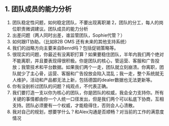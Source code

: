 ## 1. 团队成员的能力分析

1. 团队稳定性问题，如何稳定团队，不要出现离职潮
2，团队的分工，每人的岗位职责微调建议。团队成员的能力分析
3. 出差问题（两人同时出差，谁监管团队，Sophie代管？）
4. 如何跟IT协助。（比如B2B OMS 还有未来的其他支持系统）
5. 我们的战略方向主要来自Benrd吗？包括促销策略等。
6. 很现实的问题，你最近有没离职打算？如果要稳住团队，半年内我们两个绝对不能离职，并且要表现得很积极。你是团队的核心，管运营、客服和广告投放；我管技术和平台数据。如果我们两个一走，团队就立刻崩溃。你离职，团队就少了主心骨，运营、客服和广告投放会陷入混乱；我一走，整个系统就无人维护，活动和产品都无法上新，包括德国的dealer数据也无法更新等。
7. 你有没剖析过团队的问题？纯观点，不代表正确。
8. 我们要打造一支以你为核心的团队，你是团队的权威，我会全力支持你。所有关键的事情都由你一个人统一口径发出，但是我们两个可以私底下协商，互相支持。团队必须要有一个权威，才能稳得住，否则会人心溃散。
9. 我对自己的规划，想要学什么？和Alex沟通是否顺畅？对当前的工作的满意度情况

